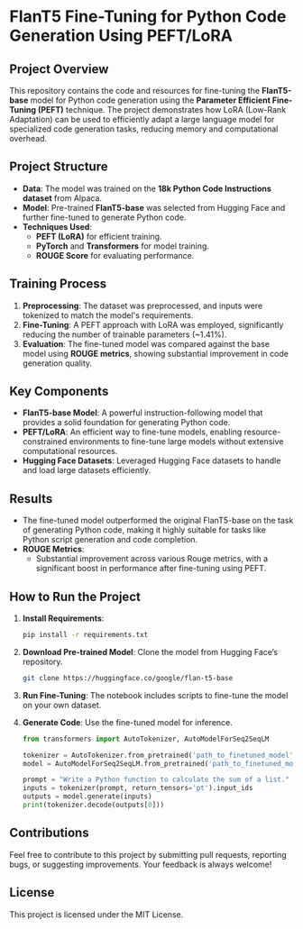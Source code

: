 
# **FlanT5 Fine-Tuning for Python Code Generation Using PEFT/LoRA**

## **Project Overview**

This repository contains the code and resources for fine-tuning the **FlanT5-base** model for Python code generation using the **Parameter Efficient Fine-Tuning (PEFT)** technique. The project demonstrates how LoRA (Low-Rank Adaptation) can be used to efficiently adapt a large language model for specialized code generation tasks, reducing memory and computational overhead.

## **Project Structure**
- **Data**: The model was trained on the **18k Python Code Instructions dataset** from Alpaca.
- **Model**: Pre-trained **FlanT5-base** was selected from Hugging Face and further fine-tuned to generate Python code.
- **Techniques Used**: 
  - **PEFT (LoRA)** for efficient training.
  - **PyTorch** and **Transformers** for model training.
  - **ROUGE Score** for evaluating performance.
  
## **Training Process**

1. **Preprocessing**: The dataset was preprocessed, and inputs were tokenized to match the model's requirements.
2. **Fine-Tuning**: A PEFT approach with LoRA was employed, significantly reducing the number of trainable parameters (~1.41%).
3. **Evaluation**: The fine-tuned model was compared against the base model using **ROUGE metrics**, showing substantial improvement in code generation quality.

## **Key Components**

- **FlanT5-base Model**: A powerful instruction-following model that provides a solid foundation for generating Python code.
- **PEFT/LoRA**: An efficient way to fine-tune models, enabling resource-constrained environments to fine-tune large models without extensive computational resources.
- **Hugging Face Datasets**: Leveraged Hugging Face datasets to handle and load large datasets efficiently.

## **Results**

- The fine-tuned model outperformed the original FlanT5-base on the task of generating Python code, making it highly suitable for tasks like Python script generation and code completion.
- **ROUGE Metrics**:
  - Substantial improvement across various Rouge metrics, with a significant boost in performance after fine-tuning using PEFT.

## **How to Run the Project**

1. **Install Requirements**:
   ```bash
   pip install -r requirements.txt
   ```

2. **Download Pre-trained Model**: Clone the model from Hugging Face’s repository.
   ```bash
   git clone https://huggingface.co/google/flan-t5-base
   ```

3. **Run Fine-Tuning**: The notebook includes scripts to fine-tune the model on your own dataset.
   
4. **Generate Code**: Use the fine-tuned model for inference.
   ```python
   from transformers import AutoTokenizer, AutoModelForSeq2SeqLM

   tokenizer = AutoTokenizer.from_pretrained('path_to_finetuned_model')
   model = AutoModelForSeq2SeqLM.from_pretrained('path_to_finetuned_model')

   prompt = "Write a Python function to calculate the sum of a list."
   inputs = tokenizer(prompt, return_tensors='pt').input_ids
   outputs = model.generate(inputs)
   print(tokenizer.decode(outputs[0]))
   ```

## **Contributions**
Feel free to contribute to this project by submitting pull requests, reporting bugs, or suggesting improvements. Your feedback is always welcome!

## **License**
This project is licensed under the MIT License.
